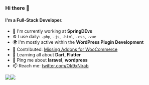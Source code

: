 ### Hi there 👋

#### I'm a Full-Stack Developer.

- 🏢 I'm currently working at **SpringDEvs**
- ⚙️ I use daily: `.php`, `.js`, `.html`, `.css`, `.vue`
- 🌍 I'm mostly active within the **WordPress Plugin Development**
- 💅 Contributed: [Missing Addons for WooCommerce](https://wordpress.org/plugins/wc-essential-addons/)
- 🌱 Learning all about **Dart, Flutter**
- 💬 Ping me about **laravel**, **wordpress**
- 📫 Reach me: [twitter.com/Ok9xNirab](https://twitter.com/Ok9xNirab)

<div style="display:flex;align-items:center;">
  <a href="https://github.com/ok9xnirab/github-readme-stats">
    <img src="https://github-readme-stats.vercel.app/api?username=ok9xnirab&show_icons=true&theme=material-palenight&count_private=true&hide_border=true" />
  </a>
  <a href="https://github.com/ok9xnirab/github-readme-stats">
    <img src="https://github-readme-stats.vercel.app/api/top-langs?username=ok9xnirab&show_icons=true&theme=material-palenight&hide_border=true&layout=compact" />
  </a>
</div>
